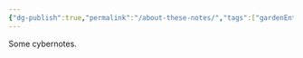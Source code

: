 ```yaml
---
{"dg-publish":true,"permalink":"/about-these-notes/","tags":["gardenEntry"]}
---
```



Some cybernotes.
